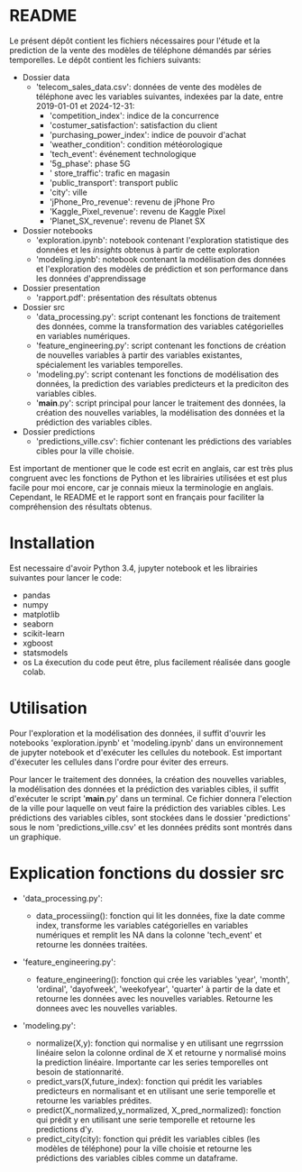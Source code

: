 # README
Le présent dépôt contient les fichiers nécessaires pour l'étude et la prediction de la vente des modèles de téléphone démandés par séries temporelles. Le dépôt contient les fichiers suivants:

- Dossier data
    - 'telecom_sales_data.csv': données de vente des modèles de téléphone avec les variables suivantes, indexées par la date, entre 2019-01-01 et 2024-12-31:
        - 'competition_index': indice de la concurrence
        - 'costumer_satisfaction': satisfaction du client
        - 'purchasing_power_index': indice de pouvoir d'achat
        - 'weather_condition': condition météorologique
        - 'tech_event': événement technologique
        - '5g_phase': phase 5G
        - ' store_traffic': trafic en magasin
        - 'public_transport': transport public
        - 'city': ville
        - 'jPhone_Pro_revenue': revenu de jPhone Pro
        - 'Kaggle_Pixel_revenue': revenu de Kaggle Pixel
        - 'Planet_SX_revenue': revenu de Planet SX
- Dossier notebooks
    - 'exploration.ipynb': notebook contenant l'exploration statistique des données et les _insights_ obtenus à partir de cette exploration
    - 'modeling.ipynb': notebook contenant la modélisation des données et l'exploration des modèles de prédiction et son performance dans les données d'apprendissage
- Dossier presentation
    - 'rapport.pdf': présentation des résultats obtenus
- Dossier src
    - 'data_processing.py': script contenant les fonctions de traitement des données, comme la transformation des variables catégorielles en variables numériques.
    - 'feature_engineering.py': script contenant les fonctions de création de nouvelles variables à partir des variables existantes, spécialement les variables temporelles.
    - 'modeling.py': script contenant les fonctions de modélisation des données, la prediction des variables predicteurs et la prediciton des variables cibles.
    - '__main__.py': script principal pour lancer le traitement des données, la création des nouvelles variables, la modélisation des données et la prédiction des variables cibles.
- Dossier predictions
    - 'predictions_ville.csv': fichier contenant les prédictions des variables cibles pour la ville choisie.

Est important de mentioner que le code est ecrit en anglais, car est très plus congruent avec les fonctions de Python et les librairies utilisées et est plus facile pour moi encore, car je connais mieux la terminologie en anglais. Cependant, le README et le rapport sont en français pour faciliter la compréhension des résultats obtenus.

# Installation
Est necessaire d'avoir Python 3.4, jupyter notebook et les librairies suivantes pour lancer le code:
- pandas
- numpy
- matplotlib
- seaborn
- scikit-learn
- xgboost
- statsmodels
- os
La éxecution du code peut être, plus facilement réalisée dans google colab.

# Utilisation	
Pour l'exploration et la modélisation des données, il suffit d'ouvrir les notebooks 'exploration.ipynb' et 'modeling.ipynb' dans un environnement de jupyter notebook et d'exécuter les cellules du notebook. Est important d'éxecuter les cellules dans l'ordre pour éviter des erreurs. 

Pour lancer le traitement des données, la création des nouvelles variables, la modélisation des données et la prédiction des variables cibles, il suffit d'exécuter le script '__main__.py' dans un terminal. Ce fichier donnera l'election de la ville pour laquelle on veut faire la prédiction des variables cibles. Les prédictions des variables cibles,  sont stockées dans le dossier 'predictions' sous le nom 'predictions_ville.csv' et les données prédits sont montrés dans un graphique.

# Explication fonctions du dossier src
- 'data_processing.py': 
    - data_processiing(): fonction qui lit les données, fixe la date comme index, transforme les variables catégorielles en variables numériques et remplit les NA dans la colonne 'tech_event' et retourne les données traitées.

- 'feature_engineering.py': 
    - feature_engineering(): fonction qui crée les variables 'year', 'month', 'ordinal', 'dayofweek', 'weekofyear', 'quarter' à partir de la date et retourne les données avec les nouvelles variables. Retourne les donnees avec les nouvelles variables.

- 'modeling.py':
    - normalize(X,y): fonction qui normalise y en utilisant une regrrssion linéaire selon la colonne ordinal de X et retourne y normalisé moins la prediction linéaire. Importante car les series temporelles ont besoin de stationnarité.
    - predict_vars(X,future_index): fonction qui prédit les variables predicteurs en normalisant et en utilisant une serie temporelle et retourne les variables prédites.
    - predict(X_normalized,y_normalized, X_pred_normalized): fonction qui prédit y en utilisant une serie temporelle et retourne les predictions d'y.
    - predict_city(city): fonction qui prédit les variables cibles (les modèles de téléphone) pour la ville choisie et retourne les prédictions des variables cibles comme un dataframe.

